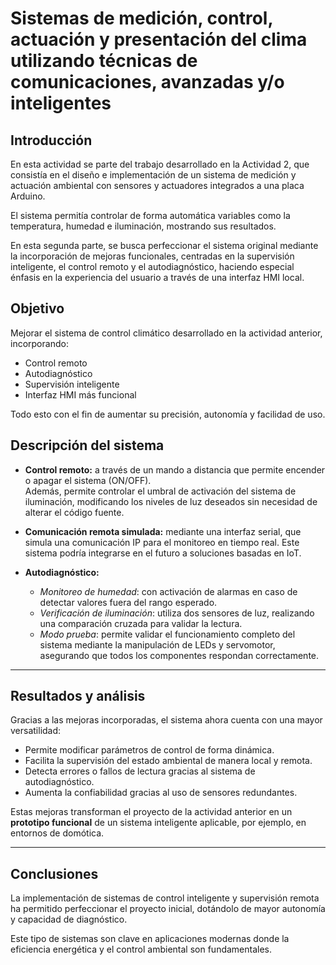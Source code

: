 # Sistemas de medición, control, actuación y presentación del clima utilizando técnicas de comunicaciones, avanzadas y/o inteligentes


## Introducción

En esta actividad se parte del trabajo desarrollado en la Actividad 2, que consistía en el diseño e implementación de un sistema de medición y actuación ambiental con sensores y actuadores integrados a una placa Arduino.

El sistema permitía controlar de forma automática variables como la temperatura, humedad e iluminación, mostrando sus resultados.

En esta segunda parte, se busca perfeccionar el sistema original mediante la incorporación de mejoras funcionales, centradas en la supervisión inteligente, el control remoto y el autodiagnóstico, haciendo especial énfasis en la experiencia del usuario a través de una interfaz HMI local.


## Objetivo

Mejorar el sistema de control climático desarrollado en la actividad anterior, incorporando:

- Control remoto
- Autodiagnóstico
- Supervisión inteligente
- Interfaz HMI más funcional

Todo esto con el fin de aumentar su precisión, autonomía y facilidad de uso.


## Descripción del sistema

- **Control remoto:** a través de un mando a distancia que permite encender o apagar el sistema (ON/OFF).  
  Además, permite controlar el umbral de activación del sistema de iluminación, modificando los niveles de luz deseados sin necesidad de alterar el código fuente.

- **Comunicación remota simulada:** mediante una interfaz serial, que simula una comunicación IP para el monitoreo en tiempo real. Este sistema podría integrarse en el futuro a soluciones basadas en IoT.

- **Autodiagnóstico:**
  -  *Monitoreo de humedad*: con activación de alarmas en caso de detectar valores fuera del rango esperado.
  -  *Verificación de iluminación*: utiliza dos sensores de luz, realizando una comparación cruzada para validar la lectura.
  -  *Modo prueba*: permite validar el funcionamiento completo del sistema mediante la manipulación de LEDs y servomotor, asegurando que todos los componentes respondan correctamente.

---

## Resultados y análisis

Gracias a las mejoras incorporadas, el sistema ahora cuenta con una mayor versatilidad:

- Permite modificar parámetros de control de forma dinámica.
- Facilita la supervisión del estado ambiental de manera local y remota.
- Detecta errores o fallos de lectura gracias al sistema de autodiagnóstico.
- Aumenta la confiabilidad gracias al uso de sensores redundantes.

Estas mejoras transforman el proyecto de la actividad anterior en un **prototipo funcional** de un sistema inteligente aplicable, por ejemplo, en entornos de domótica.

---

## Conclusiones

La implementación de sistemas de control inteligente y supervisión remota ha permitido perfeccionar el proyecto inicial, dotándolo de mayor autonomía y capacidad de diagnóstico.

Este tipo de sistemas son clave en aplicaciones modernas donde la eficiencia energética y el control ambiental son fundamentales.

